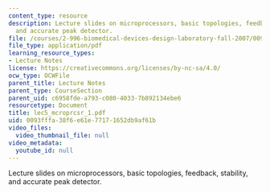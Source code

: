 ```yaml
---
content_type: resource
description: Lecture slides on microprocessors, basic topologies, feedback, stability,
  and accurate peak detector.
file: /courses/2-996-biomedical-devices-design-laboratory-fall-2007/0093fffa38f6e61e77171652db9af61b_lec5_mcroprcsr_1.pdf
file_type: application/pdf
learning_resource_types:
- Lecture Notes
license: https://creativecommons.org/licenses/by-nc-sa/4.0/
ocw_type: OCWFile
parent_title: Lecture Notes
parent_type: CourseSection
parent_uid: c6958fde-a793-c080-4033-7b892134ebe6
resourcetype: Document
title: lec5_mcroprcsr_1.pdf
uid: 0093fffa-38f6-e61e-7717-1652db9af61b
video_files:
  video_thumbnail_file: null
video_metadata:
  youtube_id: null
---
```

Lecture slides on microprocessors, basic topologies, feedback, stability, and accurate peak detector.